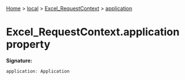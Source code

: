 [Home](./index) &gt; [local](local.md) &gt; [Excel\_RequestContext](local.excel_requestcontext.md) &gt; [application](local.excel_requestcontext.application.md)

# Excel\_RequestContext.application property


**Signature:**
```javascript
application: Application
```
